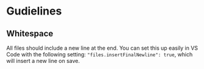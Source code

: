 # Gudielines

## Whitespace

All files should include a new line at the end. You can set this up easily in VS Code with the following setting: `"files.insertFinalNewline": true`, which will insert a new line on save.
